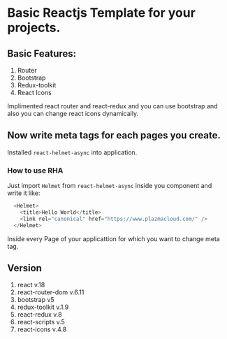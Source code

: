 # Basic Reactjs Template for your projects.

## Basic Features:

1. Router
2. Bootstrap
3. Redux-toolkit
4. React Icons

Implimented react router and react-redux and you can use bootstrap and also you can change react icons dynamically.

## Now write meta tags for each pages you create.

Installed `react-helmet-async` into application.

### How to use RHA

Just import `Helmet` from `react-helmet-async` inside you component and write it like:

```js
  <Helmet>
    <title>Hello World</title>
    <link rel="canonical" href="https://www.plazmacloud.com/" />
  </Helmet>
```
Inside every Page of your applicattion for which you want to change meta tag.

## Version

1. react v.18
2. react-router-dom v.6.11
3. bootstrap v5
4. redux-toolkit v.1.9
5. react-redux v.8
6. react-scripts v.5
7. react-icons v.4.8
